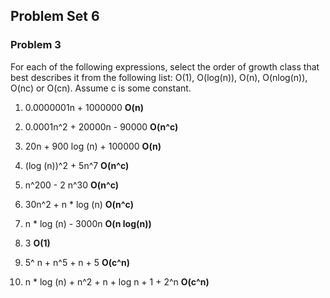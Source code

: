 ## Problem Set 6

### Problem 3

For each of the following expressions, select the order of growth class
that best describes it from the following list: O(1), O(log⁡(n)), O(n),
O(nlog⁡(n)), O(nc) or O(cn). Assume c is some constant.

1. 0.0000001n + 1000000
**O(n)**

2. 0.0001n^2 + 20000n - 90000
**O(n^c)**

3. 20n + 900 log (n) + 100000
**O(n)**

4. (log (n))^2 + 5n^7
**O(n^c)**

5. n^200 - 2 n^30
**O(n^c)**

6. 30n^2 + n * log (n)
**O(n^c)**

7. n * log (n) - 3000n
**O(n log(n))**

8. 3
**O(1)**

9. 5^ n + n^5 + n + 5
**O(c^n)**

10. n * log (n) + n^2 + n + log n + 1 + 2^n
**O(c^n)**

